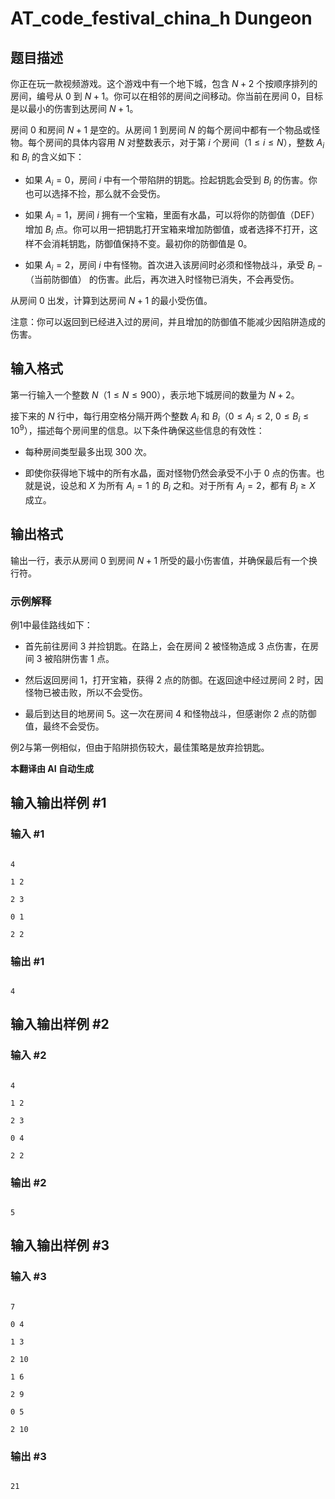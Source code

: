 # AT_code_festival_china_h Dungeon

## 题目描述

你正在玩一款视频游戏。这个游戏中有一个地下城，包含 $N + 2$ 个按顺序排列的房间，编号从 $0$ 到 $N+1$。你可以在相邻的房间之间移动。你当前在房间 $0$，目标是以最小的伤害到达房间 $N+1$。

房间 $0$ 和房间 $N+1$ 是空的。从房间 $1$ 到房间 $N$ 的每个房间中都有一个物品或怪物。每个房间的具体内容用 $N$ 对整数表示，对于第 $i$ 个房间（$1 \leq i \leq N$），整数 $A_i$ 和 $B_i$ 的含义如下：

- 如果 $A_i = 0$，房间 $i$ 中有一个带陷阱的钥匙。捡起钥匙会受到 $B_i$ 的伤害。你也可以选择不捡，那么就不会受伤。
- 如果 $A_i = 1$，房间 $i$ 拥有一个宝箱，里面有水晶，可以将你的防御值（DEF）增加 $B_i$ 点。你可以用一把钥匙打开宝箱来增加防御值，或者选择不打开，这样不会消耗钥匙，防御值保持不变。最初你的防御值是 $0$。
- 如果 $A_i = 2$，房间 $i$ 中有怪物。首次进入该房间时必须和怪物战斗，承受 $B_i - \text{（当前防御值）}$ 的伤害。此后，再次进入时怪物已消失，不会再受伤。

从房间 $0$ 出发，计算到达房间 $N+1$ 的最小受伤值。

注意：你可以返回到已经进入过的房间，并且增加的防御值不能减少因陷阱造成的伤害。

## 输入格式

第一行输入一个整数 $N$（$1 \leq N \leq 900$），表示地下城房间的数量为 $N + 2$。

接下来的 $N$ 行中，每行用空格分隔开两个整数 $A_i$ 和 $B_i$（$0 \leq A_i \leq 2$, $0 \leq B_i \leq 10^9$），描述每个房间里的信息。以下条件确保这些信息的有效性：
- 每种房间类型最多出现 $300$ 次。
- 即使你获得地下城中的所有水晶，面对怪物仍然会承受不小于 $0$ 点的伤害。也就是说，设总和 $X$ 为所有 $A_i = 1$ 的 $B_i$ 之和。对于所有 $A_j = 2$，都有 $B_j \geq X$ 成立。

## 输出格式

输出一行，表示从房间 $0$ 到房间 $N+1$ 所受的最小伤害值，并确保最后有一个换行符。

### 示例解释

例1中最佳路线如下：
- 首先前往房间 $3$ 并捡钥匙。在路上，会在房间 $2$ 被怪物造成 $3$ 点伤害，在房间 $3$ 被陷阱伤害 $1$ 点。
- 然后返回房间 $1$，打开宝箱，获得 $2$ 点的防御。在返回途中经过房间 $2$ 时，因怪物已被击败，所以不会受伤。
- 最后到达目的地房间 $5$。这一次在房间 $4$ 和怪物战斗，但感谢你 $2$ 点的防御值，最终不会受伤。

例2与第一例相似，但由于陷阱损伤较大，最佳策略是放弃捡钥匙。

 **本翻译由 AI 自动生成**

## 输入输出样例 #1

### 输入 #1

```
4
1 2
2 3
0 1
2 2
```

### 输出 #1

```
4
```

## 输入输出样例 #2

### 输入 #2

```
4
1 2
2 3
0 4
2 2
```

### 输出 #2

```
5
```

## 输入输出样例 #3

### 输入 #3

```
7
0 4
1 3
2 10
1 6
2 9
0 5
2 10
```

### 输出 #3

```
21
```